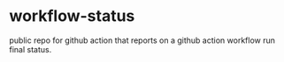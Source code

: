 # workflow-status
public repo for github action that reports on a github action workflow run final status.
